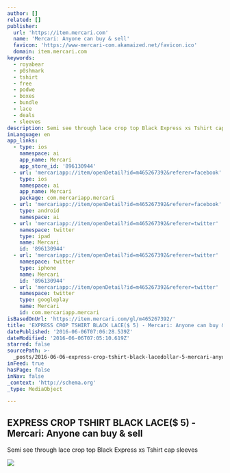 ```yaml
---
author: []
related: []
publisher:
  url: 'https://item.mercari.com'
  name: 'Mercari: Anyone can buy & sell'
  favicon: 'https://www-mercari-com.akamaized.net/favicon.ico'
  domain: item.mercari.com
keywords:
  - royabear
  - p0shmark
  - tshirt
  - free
  - podwe
  - boxes
  - bundle
  - lace
  - deals
  - sleeves
description: Semi see through lace crop top Black Express xs Tshirt cap sleeves
inLanguage: en
app_links:
  - type: ios
    namespace: ai
    app_name: Mercari
    app_store_id: '896130944'
  - url: 'mercariapp://item/openDetail?id=m465267392&referer=facebook'
    type: ios
    namespace: ai
    app_name: Mercari
    package: com.mercariapp.mercari
  - url: 'mercariapp://item/openDetail?id=m465267392&referer=facebook'
    type: android
    namespace: ai
  - url: 'mercariapp://item/openDetail?id=m465267392&referer=twitter'
    namespace: twitter
    type: ipad
    name: Mercari
    id: '896130944'
  - url: 'mercariapp://item/openDetail?id=m465267392&referer=twitter'
    namespace: twitter
    type: iphone
    name: Mercari
    id: '896130944'
  - url: 'mercariapp://item/openDetail?id=m465267392&referer=twitter'
    namespace: twitter
    type: googleplay
    name: Mercari
    id: com.mercariapp.mercari
isBasedOnUrl: 'https://item.mercari.com/gl/m465267392/'
title: 'EXPRESS CROP TSHIRT BLACK LACE($ 5) - Mercari: Anyone can buy & sell'
datePublished: '2016-06-06T07:06:28.539Z'
dateModified: '2016-06-06T07:05:10.619Z'
starred: false
sourcePath: >-
  _posts/2016-06-06-express-crop-tshirt-black-lacedollar-5-mercari-anyone-can-bu.md
inFeed: true
hasPage: false
inNav: false
_context: 'http://schema.org'
_type: MediaObject

---
```

<article style=""><h1>EXPRESS CROP TSHIRT BLACK LACE($ 5) - Mercari: Anyone can buy &amp; sell</h1><p>Semi see through lace crop top Black Express xs Tshirt cap sleeves</p><img src="https://s3-us-west-2.amazonaws.com/static.mercariapp.com/photos/m465267392_1.jpg?1464986727" /></article>